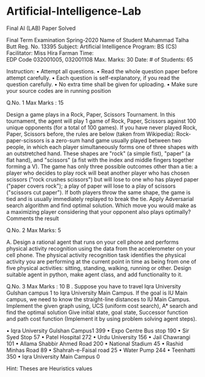 # Artificial-Intelligence-Lab
Final AI (LAB) Paper Solved


 
Final Term Examination Spring-2020
Name of Student	Muhammad Talha Butt	Reg. No.	13395
Subject:	Artificial Intelligence	Program:	BS (CS)
Facilitator:	Miss Hira Farman	Time:	
EDP Code	 032001005, 032001108	Max. Marks:	30
Date:	   	# of Students:	65


Instruction:
•	Attempt all questions.
•	Read the whole question paper before attempt carefully.
•	Each question is self-explanatory, if you read the question carefully.
•	No extra time shall be given for uploading.
•	Make sure your source codes are in running position




Q.No. 1		Max Marks : 15

Design a game  plays in a Rock, Paper, Scissors Tournament. In this tournament, the agent will play 1 game of Rock, Paper, Scissors against 100 unique opponents (for a total of 100 games). If you have never played Rock, Paper, Scissors before, the rules are below (taken from Wikipedia):
Rock-paper-scissors is a zero-sum hand game usually played between two people, in which each player simultaneously forms one of three shapes with an outstretched hand. These shapes are "rock" (a simple fist), "paper" (a flat hand), and "scissors" (a fist with the index and middle fingers together forming a V). The game has only three possible outcomes other than a tie: a player who decides to play rock will beat another player who has chosen scissors ("rock crushes scissors") but will lose to one who has played paper ("paper covers rock"); a play of paper will lose to a play of scissors ("scissors cut paper"). If both players throw the same shape, the game is tied and is usually immediately replayed to break the tie.
Apply Adversarial search algorithm and find optimal solution. Which move you would make as a maximizing player considering that your opponent also plays optimally? Comments the result


Q.No. 2		Max Marks: 5

A. Design a rational agent that runs on your cell phone and performs physical activity recognition using the data from the accelerometer on your cell phone. The physical activity recognition task identifies the physical activity you are performing at the current point in time as being from one of five physical activities: sitting, standing, walking, running or other. 
Design suitable agent in python, make agent class, and add functionality to it.





Q.No. 3		Max Marks : 10
B . Suppose you have to travel Iqra University Gulshan campus 1 to Iqra University Main Campus. If the goal is IU Main campus, we need to know the
straight-line distances to IU Main Campus. Implement the given graph using, UCS (uniform cost search), A* search and find the optimal solution 
Give initial state, goal state, Successor function and path cost function (Implement it by using problem solving agent steps).



•	Iqra University Gulshan Campus1	399
•	Expo Centre Bus stop	190
•	Sir Syed Stop	57
•	Patel Hospital	272
•	Urdu University	156
•	Jail Chawrangi	101
•	Allama Shabbir Ahmed Road	200
•	National Stadium	45
•	Rashid Minhas Road	89
•	Shahrah-e-Faisal road	25
•	Water Pump	244
•	Teenhatti	350
•	Iqra University Main Campus	0









Hint: Theses are Heuristics values






